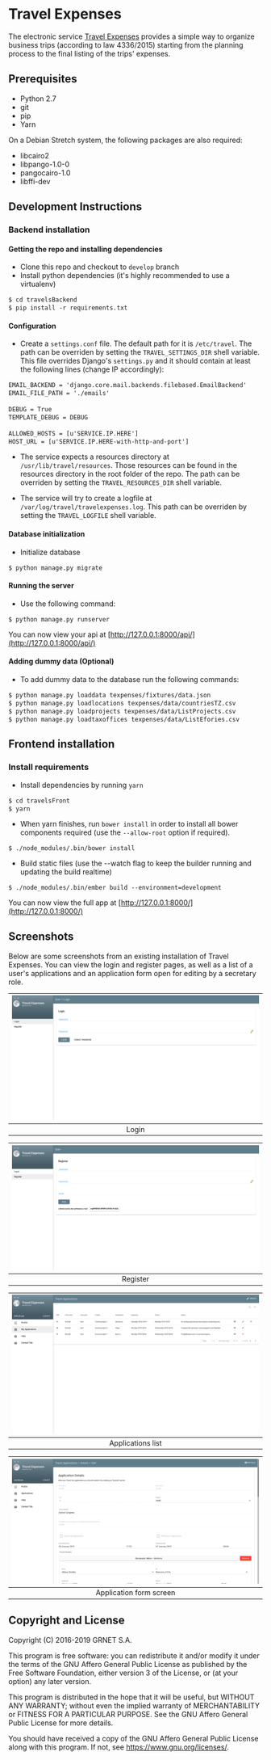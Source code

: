 # Travel Expenses

The electronic service [Travel Expenses](https://travelexpenses.grnet.gr/ui/auth/login) provides a simple way to organize business trips (according to law 4336/2015) starting from the planning process to the final listing of the trips' expenses.

## Prerequisites

* Python 2.7
* git
* pip
* Yarn

On a Debian Stretch system, the following packages are also required:
* libcairo2
* libpango-1.0-0
* pangocairo-1.0
* libffi-dev

## Development Instructions

### Backend installation

#### Getting the repo and installing dependencies

* Clone this repo and checkout to `develop` branch
* Install python dependencies (it's highly recommended to use a virtualenv)
```
$ cd travelsBackend
$ pip install -r requirements.txt
```

#### Configuration

* Create a `settings.conf` file. The default path for it is `/etc/travel`. The path can be overriden by setting the `TRAVEL_SETTINGS_DIR` shell variable. This file overrides Django's `settings.py` and it should contain at least the following lines (change IP accordingly):
```
EMAIL_BACKEND = 'django.core.mail.backends.filebased.EmailBackend'
EMAIL_FILE_PATH = './emails'

DEBUG = True
TEMPLATE_DEBUG = DEBUG

ALLOWED_HOSTS = [u'SERVICE.IP.HERE']
HOST_URL = [u'SERVICE.IP.HERE-with-http-and-port']
```

* The service expects a resources directory at `/usr/lib/travel/resources`. Those resources can be found in the resources directory in the root folder of the repo. The path can be overriden by setting the `TRAVEL_RESOURCES_DIR` shell variable.

* The service will try to create a logfile at `/var/log/travel/travelexpenses.log`. This path can be overriden by setting the `TRAVEL_LOGFILE` shell variable.

#### Database initialization

* Initialize database
```
$ python manage.py migrate
```

#### Running the server

* Use the following command:
```
$ python manage.py runserver
```
You can now view your api at [http://127.0.0.1:8000/api/](http://127.0.0.1:8000/api/)

#### Adding dummy data (Optional)

* To add dummy data to the database run the following commands:
```
$ python manage.py loaddata texpenses/fixtures/data.json
$ python manage.py loadlocations texpenses/data/countriesTZ.csv
$ python manage.py loadprojects texpenses/data/ListProjects.csv
$ python manage.py loadtaxoffices texpenses/data/ListEfories.csv
```

## Frontend installation

### Install requirements

* Install dependencies by running `yarn`
```
$ cd travelsFront
$ yarn
```
* When yarn finishes, run `bower install` in order to install all bower components required (use the `--allow-root` option if required).
```
$ ./node_modules/.bin/bower install
```

* Build static files (use the --watch flag to keep the builder running and updating the build realtime)
```
$ ./node_modules/.bin/ember build --environment=development
```

You can now view the full app at [http://127.0.0.1:8000/](http://127.0.0.1:8000/)

## Screenshots

Below are some screenshots from an existing installation of Travel Expenses. You can view the login and register pages, as well as a list of a user's applications and an application form open for editing by a secretary role.


| ![Travel Expenses login screen](images/texpenses_login.png) |
|:--:|
| Login |

| ![Travel Expenses register screen](images/texpenses_register.png) |
|:--:|
| Register |

| ![Travel Expenses applications list](images/texpenses_applications_list.png) |
|:--:|
| Applications list |

| ![Travel Expenses application screen](images/texpenses_application_edit.png) |
|:--:|
| Application form screen |


## Copyright and License

Copyright (C) 2016-2019 GRNET S.A.

This program is free software: you can redistribute it and/or modify
it under the terms of the GNU Affero General Public License as published
by the Free Software Foundation, either version 3 of the License, or
(at your option) any later version.

This program is distributed in the hope that it will be useful,
but WITHOUT ANY WARRANTY; without even the implied warranty of
MERCHANTABILITY or FITNESS FOR A PARTICULAR PURPOSE.  See the
GNU Affero General Public License for more details.

You should have received a copy of the GNU Affero General Public License
along with this program.  If not, see <https://www.gnu.org/licenses/>.

